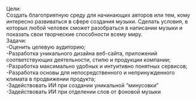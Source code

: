 Цели: <br>
Создать благоприятную среду для начинающих авторов или тем, кому интересно развиваться в сфере создания музыки. Сделать условия, в которых любой человек сможет разобраться в написании музыки и показать свои творческие способности всему миру.  <br>
Задачи: <br>
-Оценить целевую аудиторию; <br>
-Разработка уникального дизайна веб-сайта, приложений соответствующих деятельности, стилю и продукции компании; <br>
-Разработка максимально удобных и интуитивно понятных сервисов; <br>
-Разработка основы для непосредственного и непринужденного климата в продвижении продукта; <br>
-Задействовать ИИ при создании уникальной “минусовки” <br>
-Задействовать ИИ при отделении слов от фоновой музыки  <br> 
 

